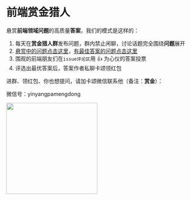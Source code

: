 # 前端赏金猎人

悬赏**前端领域问题**的高质量**答案**，我们的模式是这样的：

1. 每天在**赏金猎人群**发布问题，群内禁止闲聊，讨论话题完全围绕**问题**展开
2. [悬赏中的问题点击这里](https://github.com/BetaSu/fe-hunter/issues)，[有最佳答案的问题点击这里](https://github.com/BetaSu/fe-hunter/issues?q=is%3Aissue+is%3Aclosed)
4. 围观的前端朋友们在`issue评论区`用 👍 为心仪的答案投票
5. 评选出最优答案后，答案作者私聊卡颂领红包

进群、领红包、你也想提问，请加卡颂微信联系他（备注：**赏金**）：

微信号：yinyangpamengdong

<img width="240" height="240" src = 'https://s3.bmp.ovh/imgs/2022/03/ce28b3b7a0c38a7b.png' />
     
     

